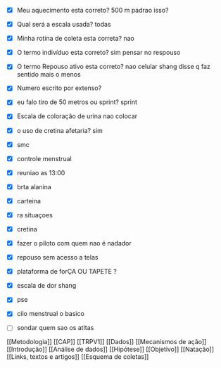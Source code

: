 - [x] Meu aquecimento esta correto? 500 m padrao isso?
- [x] Qual será a escala usada? todas
- [x] Minha rotina de coleta esta correta? nao 
- [x] O termo indivíduo esta correto? sim pensar no respouso 
- [x] O termo Repouso ativo esta correto?  nao celular  shang disse q faz sentido mais o menos
- [x] Numero escrito por extenso?
- [x] eu falo tiro de 50 metros ou sprint? sprint
- [x] Escala de coloração de urina nao colocar 
- [x] o uso de cretina afetaria? sim

- [x] smc
- [x] controle menstrual 
- [x] reuniao as 13:00
- [x] brta alanina
- [x] carteina
- [x] ra situaçoes 
- [x] cretina  
- [x] fazer o piloto com quem nao é nadador
- [x] repouso sem acesso a telas
- [x] plataforma de forÇA OU TAPETE ? 
- [x] escala de dor shang
- [x] pse 
- [x] cilo menstrual o basico
- [ ] sondar quem sao os atltas


































[[Metodologia]]
[[CAP]]
[[TRPV1]]
[[Dados]]
[[Mecanismos de ação]]
[[Introdução]]
[[Análise de dados]]
[[Hipótese]]
[[Objetivo]]
[[Natação]]
[[Links, textos e artigos]]
[[Esquema de coletas]]
